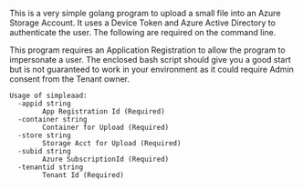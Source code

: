 This is a very simple golang program to upload a small file into an Azure Storage Account. 
It uses a Device Token and Azure Active Directory to authenticate the user.  The following
are required on the command line.

This program requires an Application Registration to allow the program to impersonate a user.
The enclosed bash script should give you a good start but is not guaranteed to work in your 
environment as it could require Admin consent from the Tenant owner.

```
Usage of simpleaad:
  -appid string
        App Registration Id (Required)
  -container string
        Container for Upload (Required)
  -store string
        Storage Acct for Upload (Required)
  -subid string
        Azure SubscriptionId (Required)
  -tenantid string
        Tenant Id (Required)
```
